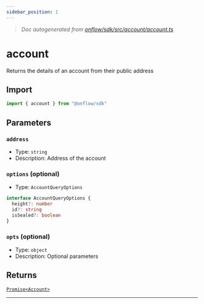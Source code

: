 ```yaml
---
sidebar_position: 1
---
```


> _Doc autogenerated from [onflow/sdk/src/account/account.ts](https://github.com/onflow/fcl-js/tree/master/packages/sdk/src/account/account.ts)_

# account

Returns the details of an account from their public address

## Import

```typescript
import { account } from "@onflow/sdk"
```


## Parameters

### `address` 
- Type: `string`
- Description: Address of the account


### `options` (optional)
- Type: `AccountQueryOptions`

```typescript
interface AccountQueryOptions {
  height?: number
  id?: string
  isSealed?: boolean
}
```

### `opts` (optional)
- Type: `object`
- Description: Optional parameters



## Returns

[`Promise<Account>`](../types#account)


---